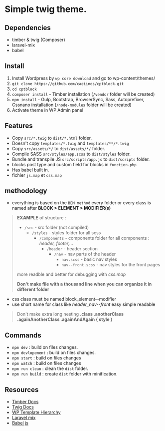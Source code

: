# Simple twig theme.
## Dependencies

* timber & twig (Composer)
* laravel-mix
* babel

## Install

1. Install Wordpress by `wp core download` and go to wp-content/themes/
2. `git clone https://github.com/caeiinos/cptblock.git`
3. `cd cptblock`
3. `composer install` - Timber installation (`/vendor` folder will be created)
4. `npm install` - Gulp, Bootstrap, BrowserSync, Sass, Autoprefixer, Cssnano installation (`/node-modules` folder will be created)
5. Activate theme in WP Admin panel

## Features

- Copy `src/*.twig` to `dist/*.html` folder.
- Doesn't copy `templates/*.twig` and `templates/**/*.twig`
- Copy `src/assets/*/` to `dist/assets/*/` folder.
- Compile SASS `src/styles/app.scss` to `dist/styles` folder.
- Bundle and transpile JS `src/scripts/app.js` to `dist/scripts` folder.
- blocks post type and custom field for blocks in `function.php`
- Has babel built in.
- fichier `js.map` et `css.map`


## methodology

- everything is based on the `BEM method` every folder or every class is named after **BLOCK > ELEMENT > MODIFIER(s)**
> **EXAMPLE** of structure :
>- `/src` - src folder (not compiled)
>   -  `/styles` - styles folder for all scss 
>        - `/components` - components folder for all components : *header, footer,...*
>           - `/header` - header section
>              - `/nav` - nav parts of the header
>                 - `nav.scss` - basic nav styles
>                 - `nav--front.scss` - nav styles for the front pages
>
> more readble and better for debugging with *css.map*
>
> **Don't make file with a thousand line when you can organize it in different folder**

- css class must be named block_element--modifier
- use short name for class like *header_nav--front* easy simple readable
> Don't make extra long nesting **.class .anotherClass .againAnotherClass .againAndAgain { style }**

## Commands

- `npm dev` : build on files changes.
- `npm devlopement` : build on files changes.
- `npm start` : build on files changes
- `npm watch` : build on files changes
- `npm run clean` : clean the `dist` folder.
- `npm run build` : create `dist` folder with minification.

## Resources

* [Timber Docs](https://timber.github.io/docs/)
* [Twig Docs](https://twig.symfony.com/doc/2.x/)
* [WP Template Hierarchy](https://developer.wordpress.org/themes/basics/template-hierarchy/)
* [Laravel mix](https://laravel-mix.com/)
* [Babel js](https://babeljs.io/docs/en/usage)